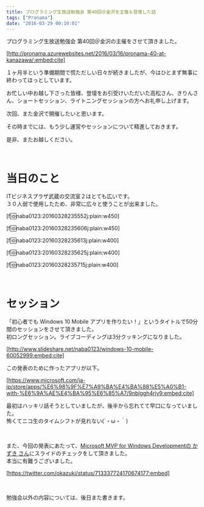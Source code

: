 ```yaml
---
title: プログラミング生放送勉強会 第40回＠金沢を主催＆登壇した話
tags: ["Pronama"]
date: "2016-03-29 00:10:01"
---
```


プログラミング生放送勉強会 第40回＠金沢の主催をさせて頂きました。

[http://pronama.azurewebsites.net/2016/03/16/pronama-40-at-kanazawa/:embed:cite]

１ヶ月半という準備期間で慌ただしい日々が続きましたが、今はひとまず無事に終わってほっとしています。

お忙しい中お越し下さった皆様、登壇をお引受けいただいた高松さん、きりんさん、ショートセッション、ライトニングセッションの方へお礼申し上げます。

次回、また金沢で開催したいと思います。

その時までには、もう少し運営やセッションについて精進しておきます。

是非、またお越しください。

<br>

<!-- more -->

# 当日のこと

ITビジネスプラザ武蔵の交流室２はとても広いです。  
３０人弱で使用したため、非常に広々と使うことが出来ました。

[f:id:naba0123:20160328235552j:plain:w450]

[f:id:naba0123:20160328235606j:plain:w450]

[f:id:naba0123:20160328235613j:plain:w400]

[f:id:naba0123:20160328235625j:plain:w400]

[f:id:naba0123:20160328235715j:plain:w400]

<br>

# セッション

「初心者でも Windows 10 Mobile アプリを作りたい！」というタイトルで50分間のセッションをさせて頂きました。  
初ロングセッション。ライブコーディングは3分クッキングになりました。

[http://www.slideshare.net/naba0123/windows-10-mobile-60052999:embed:cite]

この発表のために作ったアプリが以下。

[https://www.microsoft.com/ja-jp/store/apps/%E6%98%9F%E7%A9%BA%E4%BA%88%E5%A0%B1-with-%E6%9A%AE%E4%BA%95%E6%85%A7/9nblggh4rjv9:embed:cite]

最初はハッキリ話そうとしていましたが、後半から忘れてて早口になっていました。  
怖くてニコ生のタイムシフトが見れない(´・ω・｀)

<br>

また、今回の発表にあたって、[Microsoft MVP for Windows Developmentの かずき さん](https://twitter.com/okazuki)にスライドのチェックをして頂きました。  
本当に有難うございました。

[https://twitter.com/okazuki/status/713337724170674177:embed]

<br>

勉強会以外の内容については、後日また書きます。

<br>
